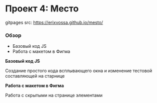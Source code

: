 # Проект 4: Место

gitpages src: https://erixvossa.github.io/mesto/

### Обзор

* Базовый код JS
* Работа с макетом в Фигма

**Базовый код JS**

Создание простого кода всплывающего окна и изменение тестовой составляющей на старнице

**Работа с макетом в Фигма**

Работа с скрытыми на странице элементами
